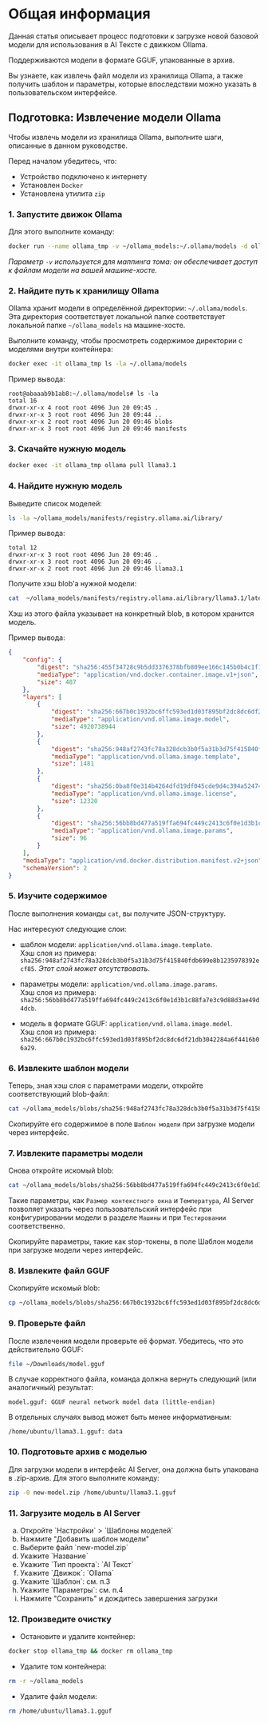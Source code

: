 # Общая информация
Данная статья описывает процесс подготовки к загрузке новой базовой модели для использования в AI Тексте с движком Ollama.

<Callout type="info"> Поддерживаются модели в формате GGUF, упакованные в архив. </Callout>

Вы узнаете, как извлечь файл модели из хранилища Ollama, а также получить шаблон и параметры, которые впоследствии можно указать в пользовательском интерфейсе.


## Подготовка: Извлечение модели Ollama
Чтобы извлечь модели из хранилища Ollama, выполните шаги, описанные в данном руководстве.

Перед началом убедитесь, что:
- Устройство подключено к интернету
- Установлен `Docker`
- Установлена утилита `zip`

### 1. Запустите движок Ollama

Для этого выполните команду:
```bash
docker run --name ollama_tmp -v ~/ollama_models:~/.ollama/models -d ollama/ollama:latest 
```
*Параметр `-v` используется для маппинга тома: он обеспечивает доступ к файлам модели на вашей машине-хосте.*

### 2. Найдите путь к хранилищу Ollama

Ollama хранит модели в определённой директории: `~/.ollama/models`. Эта директория соответствует локальной папке соответствует локальной папке `~/ollama_models` на машине-хосте.

Выполните команду, чтобы просмотреть содержимое директории с моделями внутри контейнера:

```bash
docker exec -it ollama_tmp ls -la ~/.ollama/models
```
Пример вывода:
```
root@abaaab9b1ab8:~/.ollama/models# ls -la
total 16
drwxr-xr-x 4 root root 4096 Jun 20 09:45 .
drwxr-xr-x 3 root root 4096 Jun 20 09:44 ..
drwxr-xr-x 2 root root 4096 Jun 20 09:46 blobs
drwxr-xr-x 3 root root 4096 Jun 20 09:46 manifests
```

### 3. Скачайте нужную модель
```bash
docker exec -it ollama_tmp ollama pull llama3.1
```

### 4. Найдите нужную модель
Выведите список моделей:
```bash
ls -la ~/ollama_models/manifests/registry.ollama.ai/library/
```
Пример вывода: 
```
total 12
drwxr-xr-x 3 root root 4096 Jun 20 09:46 .
drwxr-xr-x 3 root root 4096 Jun 20 09:46 ..
drwxr-xr-x 2 root root 4096 Jun 20 09:46 llama3.1
```
Получите хэш blob'а нужной модели: 
```bash
cat  ~/ollama_models/manifests/registry.ollama.ai/library/llama3.1/latest
```
Хэш из этого файла указывает на конкретный blob, в котором хранится модель.

Пример вывода: 
```json
{
    "config": {
        "digest": "sha256:455f34728c9b5dd3376378bfb809ee166c145b0b4c1f1a6feca069055066ef9a",
        "mediaType": "application/vnd.docker.container.image.v1+json",
        "size": 487
    },
    "layers": [
        {
            "digest": "sha256:667b0c1932bc6ffc593ed1d03f895bf2dc8dc6df21db3042284a6f4416b06a29",
            "mediaType": "application/vnd.ollama.image.model",
            "size": 4920738944
        },
        {
            "digest": "sha256:948af2743fc78a328dcb3b0f5a31b3d75f415840fdb699e8b1235978392ecf85",
            "mediaType": "application/vnd.ollama.image.template",
            "size": 1481
        },
        {
            "digest": "sha256:0ba8f0e314b4264dfd19df045cde9d4c394a52474bf92ed6a3de22a4ca31a177",
            "mediaType": "application/vnd.ollama.image.license",
            "size": 12320
        },
        {
            "digest": "sha256:56bb8bd477a519ffa694fc449c2413c6f0e1d3b1c88fa7e3c9d88d3ae49d4dcb",
            "mediaType": "application/vnd.ollama.image.params",
            "size": 96
        }
    ],
    "mediaType": "application/vnd.docker.distribution.manifest.v2+json",
    "schemaVersion": 2
}
```

### 5. Изучите содержимое
После выполнения команды `cat`, вы получите JSON-структуру.

Нас интересуют следующие слои:
- шаблон модели: `application/vnd.ollama.image.template`.   
  Хэш слоя из примера: `sha256:948af2743fc78a328dcb3b0f5a31b3d75f415840fdb699e8b1235978392ecf85`. 
 _Этот слой может отсутствовать_. 

- параметры модели: `application/vnd.ollama.image.params`.   
  Хэш слоя из примера:  `sha256:56bb8bd477a519ffa694fc449c2413c6f0e1d3b1c88fa7e3c9d88d3ae49d4dcb`.

- модель в формате GGUF: `application/vnd.ollama.image.model`.   
  Хэш слоя из примера:  `sha256:667b0c1932bc6ffc593ed1d03f895bf2dc8dc6df21db3042284a6f4416b06a29`.

### 6. Извлеките шаблон модели

Теперь, зная хэш слоя с параметрами модели, откройте соответствующий blob-файл:
```bash
cat ~/ollama_models/blobs/sha256:948af2743fc78a328dcb3b0f5a31b3d75f415840fdb699e8b1235978392ecf85
```
Скопируйте его содержимое в поле `Шаблон модели` при загрузке модели через интерфейс.

### 7. Извлеките параметры модели
Снова откройте искомый blob:
```bash
cat ~/ollama_models/blobs/sha256:56bb8bd477a519ffa694fc449c2413c6f0e1d3b1c88fa7e3c9d88d3ae49d4dcb
```

Такие параметры, как `Размер контекстного окна` и `Температура`, AI Server позволяет указать через пользовательский интерфейс при конфигурировании модели в разделе `Машины` и при `Тестировании` соответственно.

Скопируйте параметры, такие как stop-токены, в поле Шаблон модели при загрузке модели через интерфейс.


### 8. Извлеките файл GGUF
Скопируйте искомый blob:
```bash
cp ~/ollama_models/blobs/sha256:667b0c1932bc6ffc593ed1d03f895bf2dc8dc6df21db3042284a6f4416b06a29 ~/llama3.1.gguf
```

### 9. Проверьте файл
После извлечения модели проверьте её формат. Убедитесь, что это действительно GGUF:
   ```bash
   file ~/Downloads/model.gguf
   ```
В случае корректного файла, команда должна вернуть следующий (или аналогичный) результат:
   ```
   model.gguf: GGUF neural network model data (little-endian)
   ```
В отдельных случаях вывод может быть менее информативным:
   ```
   /home/ubuntu/llama3.1.gguf: data
   ```

### 10. Подготовьте архив с моделью
Для загрузки модели в интерфейс AI Server, она должна быть упакована в .zip-архив. Для этого выполните команду:
```bash
zip -0 new-model.zip /home/ubuntu/llama3.1.gguf
```

### 11. Загрузите модель в AI Server
<ol type="a">
 <li>Откройте `Настройки` > `Шаблоны моделей`</li>
 <li>Нажмите "Добавить шаблон модели"</li>
 <li>Выберите файл `new-model.zip`</li>
 <li>Укажите `Название`</li>
 <li>Укажите `Тип проекта`: `AI Текст`</li>
 <li>Укажите `Движок`: `Ollama`</li>
 <li>Укажите `Шаблон`: см. п.3</li>
 <li>Укажите `Параметры`: см. п.4</li>
 <li>Нажмите "Сохранить" и дождитесь завершения загрузки</li>
</ol>


### 12. Произведите очистку

- Остановите и удалите контейнер: 
```bash
docker stop ollama_tmp && docker rm ollama_tmp
```
- Удалите том контейнера:
```bash
rm -r ~/ollama_models
```
- Удалите файл модели:
```bash
rm /home/ubuntu/llama3.1.gguf
```